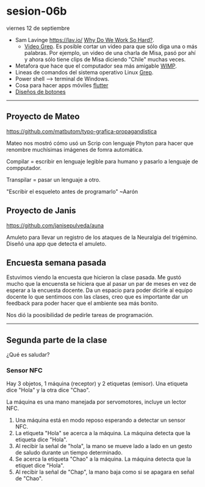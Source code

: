 # sesion-06b

viernes 12 de septiembre

- Sam Lavinge <https://lav.io/> [Why Do We Work So Hard?](https://lav.io/projects/why-do-we-work-so-hard/).
    - [Video Grep](https://lav.io/projects/videogrep/). Es posible cortar un video para que sólo diga una o más palabras. Por ejemplo, un video de una charla de Misa, pasó por ahí y ahora sólo tiene clips de Misa diciendo "Chile" muchas veces.
- Metafora que hace que el computador sea más amigable [WIMP](https://es.wikipedia.org/wiki/WIMP).
- Lineas de comandos del sistema operativo Linux [Grep](https://es.wikipedia.org/wiki/Grep).
- Power shell --> terminal de Windows.
- Cosa para hacer apps móviles [flutter](https://flutter.dev/?gad_campaignid=13034410696)
- [Diseños de botones](https://m3.material.io/)

----

## Proyecto de Mateo

<https://github.com/matbutom/typo-grafica-propagandistica>

Mateo nos mostró cómo usó un Scrip con lenguaje Phyton para hacer que renombre muchísimas imágenes de fomra automática.

Compilar = escribir en lenguaje legible para humano y pasarlo a lenguaje de compputador.

Transpilar = pasar un lenguaje a otro.

"Escribir el esqueleto antes de programarlo" ~Aarón

## Proyecto de Janis

<https://github.com/janisepulveda/auna>

Amuleto para llevar un registro de los ataques de la Neuralgia del trigémino. Diseñó una app que detecta el amuleto.

## Encuesta semana pasada

Estuvimos viendo la encuesta que hicieron la clase pasada. Me gustó mucho que la encuensta se hiciera que al pasar un par de meses en vez de esperar a la encuesta docente. Da un espacio para poder dicirle al equipo docente lo que sentimoos con las clases, creo que es importante dar un feedback para poder hacer que el ambiente sea más bonito.

Nos dió la poosibilidad de pedirle tareas de programación.

---

## Segunda parte de la clase

¿Qué es saludar?

### Sensor NFC

Hay 3 objetos, 1 máquina (receptor) y 2 etiquetas (emisor). Una etiqueta dice "Hola" y la otra dice "Chao".

La máquina es una mano manejada por servomotores, incluye un lector NFC.

1. Una máquina está en modo reposo esperando a detectar un sensor NFC.
2. La etiqueta "Hola" se acerca a la máquina. La máquina detecta que la etiqueta dice "Hola".
3. Al recibir la señal de "hola", la mano se mueve lado a lado en un gesto de saludo durante un tiempo determinado.
4. Se acerca la etiqueta "Chao" a la máquina. La máquina detecta que la etiquet dice "Hola".
5. Al recibir la señal de "Chap", la mano baja como si se apagara en señal de "Chao".